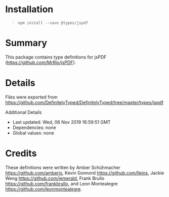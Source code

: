 # Installation
> `npm install --save @types/jspdf`

# Summary
This package contains type definitions for jsPDF (https://github.com/MrRio/jsPDF).

# Details
Files were exported from https://github.com/DefinitelyTyped/DefinitelyTyped/tree/master/types/jspdf

Additional Details
 * Last updated: Wed, 06 Nov 2019 16:59:51 GMT
 * Dependencies: none
 * Global values: none

# Credits
These definitions were written by Amber Schühmacher <https://github.com/amberjs>, Kevin Gonnord <https://github.com/lleios>, Jackie Weng <https://github.com/jemerald>, Frank Brullo <https://github.com/frankbrullo>, and Leon Montealegre <https://github.com/leonmontealegre>.
